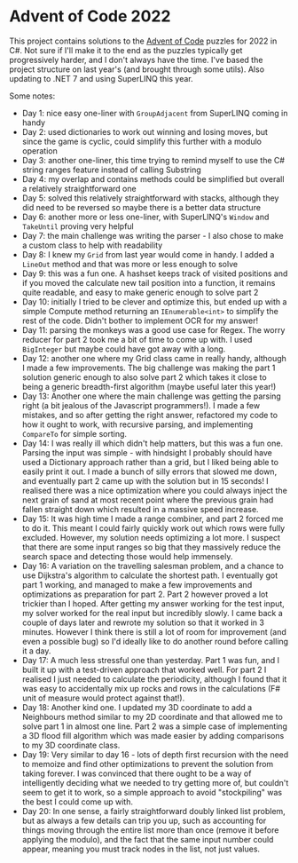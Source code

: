 # Advent of Code 2022

This project contains solutions to the [Advent of Code](https://adventofcode.com/) puzzles for 2022 in C#. Not sure if I'll make it to the end as the puzzles typically get progressively harder, and I don't always have the time. I've based the project structure on last year's (and brought through some utils). Also updating to .NET 7 and using SuperLINQ this year.


Some notes:
- Day 1: nice easy one-liner with `GroupAdjacent` from SuperLINQ coming in handy
- Day 2: used dictionaries to work out winning and losing moves, but since the game is cyclic, could simplify this further with a modulo operation
- Day 3: another one-liner, this time trying to remind myself to use the C# string ranges feature instead of calling Substring
- Day 4: my overlap and contains methods could be simplified but overall a relatively straightforward one
- Day 5: solved this relatively straightforward with stacks, although they did need to be reversed so maybe there is a better data structure
- Day 6: another more or less one-liner, with SuperLINQ's `Window` and `TakeUntil` proving very helpful
- Day 7: the main challenge was writing the parser - I also chose to make a custom class to help with readability
- Day 8: I knew my `Grid` from last year would come in handy. I added a `LineOut` method and that was more or less enough to solve
- Day 9: this was a fun one. A hashset keeps track of visited positions and if you moved the calculate new tail position into a function, it remains quite readable, and easy to make generic enough to solve part 2
- Day 10: initially I tried to be clever and optimize this, but ended up with a simple Compute method returning an `IEnumerable<int>` to simplify the rest of the code. Didn't bother to implement OCR for my answer!
- Day 11: parsing the monkeys was a good use case for Regex. The worry reducer for part 2 took me a bit of time to come up with. I used `BigInteger` but maybe could have got away with a long.
- Day 12: another one where my Grid class came in really handy, although I made a few improvements. The big challenge was making the part 1 solution generic enough to also solve part 2 which takes it close to being a generic breadth-first algorithm (maybe useful later this year!)
- Day 13: Another one where the main challenge was getting the parsing right (a bit jealous of the Javascript programmers!). I made a few mistakes, and so after getting the right answer, refactored my code to how it ought to work, with recursive parsing, and implementing `CompareTo` for simple sorting.
- Day 14: I was really ill which didn't help matters, but this was a fun one. Parsing the input was simple - with hindsight I probably should have used a Dictionary approach rather than a grid, but I liked being able to easily print it out. I made a bunch of silly errors that slowed me down, and eventually part 2 came up with the solution but in 15 seconds! I realised there was a nice optimization where you could always inject the next grain of sand at most recent point where the previous grain had fallen straight down which resulted in a massive speed increase.
- Day 15: It was high time I made a range combiner, and part 2 forced me to do it. This meant I could fairly quickly work out which rows were fully excluded. However, my solution needs optimizing a lot more. I suspect that there are some input ranges so big that they massively reduce the search space and detecting those would help immensely.
- Day 16: A variation on the travelling salesman problem, and a chance to use Dijkstra's algorithm to calculate the shortest path. I eventually got part 1 working, and managed to make a few improvements and optimizations as preparation for part 2. Part 2 however proved a lot trickier than I hoped. After getting my answer working for the test input, my solver worked for the real input but incredibly slowly. I came back a couple of days later and rewrote my solution so that it worked in 3 minutes. However I think there is still a lot of room for improvement (and even a possible bug) so I'd ideally like to do another round before calling it a day.
- Day 17: A much less stressful one than yesterday. Part 1 was fun, and I built it up with a test-driven approach that worked well. For part 2 I realised I just needed to calculate the periodicity, although I found that it was easy to accidentally mix up rocks and rows in the calculations (F# unit of measure would protect against that!).
- Day 18: Another kind one. I updated my 3D coordinate to add a Neighbours method similar to my 2D coordinate and that allowed me to solve part 1 in almost one line. Part 2 was a simple case of implementing a 3D flood fill algorithm which was made easier by adding comparisons to my 3D coordinate class.
- Day 19: Very similar to day 16 - lots of depth first recursion with the need to memoize and find other optimizations to prevent the solution from taking forever. I was convinced that there ought to be a way of intelligently deciding what we needed to try getting more of, but couldn't seem to get it to work, so a simple approach to avoid "stockpiling" was the best I could come up with.
- Day 20: In one sense, a fairly straightforward doubly linked list problem, but as always a few details can trip you up, such as accounting for things moving through the entire list more than once (remove it before applying the modulo), and the fact that the same input number could appear, meaning you must track nodes in the list, not just values.